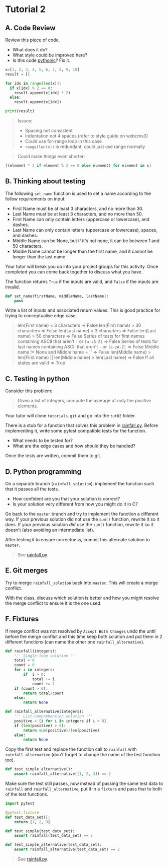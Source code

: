 # Tutorial 2

## A. Code Review

Review this piece of code.
* What does it do?
* What style could be improved here?
* Is this code [pythonic](https://www.computerhope.com/jargon/p/pythonic.htm)? Fix it.

```python
x=[1, 2, 3, 4, 5, 6, 7, 8, 9, 10]
result = []

for idx in range(len(x)):
  if x[idx] % 2 == 0:
    result.append(x[idx] * 2)
  else:
    result.append(x[idx])

print(result)
```

> Issues:
> * Spacing not consistent
> * Indentation not 4 spaces (refer to style guide on webcms3)
> * Could use for-range loop in this case
> * `range(len(x))` is redundant, could just use range normally

> Could make things even shorter:
```python
[(element * 2 if element % 2 == 0 else element) for element in x]
```

## B. Thinking about testing

The following `set_name` function is used to set a name according to the follow requirements on input:
 * First Name must be at least 3 characters, and no more than 30.
 * Last Name must be at least 3 characters, and no more than 50.
 * First Name can only contain letters (uppercase or lowercase), and dashes.
 * Last Name can only contain letters (uppercase or lowercase), spaces, and dashes.
 * Middle Name can be None, but if it's not none, it can be between 1 and 50 characters.
 * Middle Name cannot be longer than the first name, and it cannot be longer than the last name.

Your tutor will break you up into your project groups for this activity. Once completed you can come back together to discuss what you have.

The function returns `True` if the inputs are valid, and `False` if the inputs are invalid.

```python
def set_name(firstName, middleName, lastName):
	pass
```

Write a list of inputs and associated return values. This is good practice for trying to conceptualise edge case.

> len(First name) < 3 characters => False
> len(First name) > 30 characters => False
> len(Last name) < 3 characters => False
> len(Last name) > 50 characters => False
> Series of tests for first names containing ASCII that aren't `-` or `[a-zA-Z]` => False
> Series of tests for last names containing ASCII that aren't `-` or `[a-zA-Z]` => False
> Middle name != None and Middle name = '' => False
> len(Middle name) > len(First name) || len(Middle name) > len(Last name) => False
> If all states are valid => True

## C. Testing in python

Consider this problem:

 > Given a list of integers, compute the average of only the *positive* elements.

Your tutor will clone `tutorials.git` and go into the `tut02` folder.

There is a stub for a function that solves this problem in [rainfall.py](rainfall.py). Before implementing it, write some pytest compatible tests for the function.

* What needs to be tested for?
* What are the edge cases and how should they be handled?

Once the tests are written, commit them to git.

## D. Python programming

On a separate branch (`rainfall_solution`), implement the function such that it passes all the tests.

* How confident are you that your solution is correct?
* Is your solution very different from how you might do it in C?

Go back to the `master` branch and try to implement the function a different way. If your previous solution did not use the `sum()` function, rewrite it so it does. If your previous solution *did* use the `sum()` function, rewrite it so it doesn't (also avoiding an intermediate list).

After testing it to ensure correctness, commit this alternate solution to `master`.

> See [rainfall.py](solutions/rainfall.py).

## E. Git merges

Try to merge `rainfall_solution` back into `master`. This will create a merge conflict.

With the class, discuss which solution is better and how you might resolve the merge conflict to ensure it is the one used.

## F. Fixtures

If merge conflict was not resolved by `Accept Both Changes` undo the until before the merge conflict and this time keep both solution and put them in 2 different functions (can name the other one `rainfall_alternative`).

```python
def rainfall(integers):
    ''' Single-loop solution '''
    total = 0
    count = 0
    for i in integers:
        if  i > 0:
            total += i
            count += 1
    if (count > 0):
        return total/count
    else:
        return None

def rainfall_alternative(integers):
    ''' List-comprehension solution '''
    positive = [i for i in integers if i > 0]
    if (len(positive) > 0):
        return sum(positive)/len(positive)
    else:
        return None
```

Copy the first test and replace the function call to `rainfall` with `rainfall_alternative` (don't forget to change the name of the test function too).

```python
def test_simple_alternative():
    assert rainfall_alternative([1, 2, 3]) == 2
```

Make sure the test still passes, now instead of passing the same test data to `rainfall` and `rainfall_alternative`, put it in a `fixture` and pass that to both of the test functions.

```python
import pytest

@pytest.fixture
def test_data_set():
    return [1, 2, 3]

def test_simple(test_data_set):
    assert rainfall(test_data_set) == 2

def test_simple_alternative(test_data_set):
    assert rainfall_alternative(test_data_set) == 2
```

> See [rainfall.py](solutions/rainfall.py).
